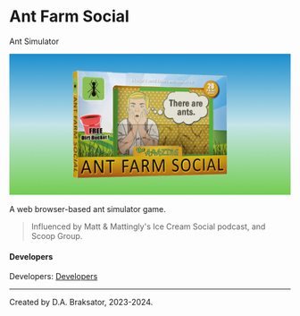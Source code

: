 # Ant Farm Social

Ant Simulator

![Ant Farm Social](./img/afsSocial.jpg)

A web browser-based ant simulator game.

> Influenced by Matt & Mattingly's Ice Cream Social podcast, and Scoop Group.

#### Developers

Developers: [Developers](DEVELOPERS.md)

*************************************
Created by D.A. Braksator, 2023-2024.

